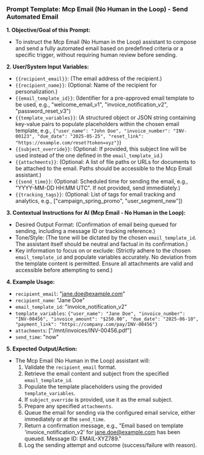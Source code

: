 ### Prompt Template: Mcp Email (No Human in the Loop) - Send Automated Email

**1. Objective/Goal of this Prompt:**
   - To instruct the Mcp Email (No Human in the Loop) assistant to compose and send a fully automated email based on predefined criteria or a specific trigger, without requiring human review before sending.

**2. User/System Input Variables:**
   - `{{recipient_email}}`: (The email address of the recipient.)
   - `{{recipient_name}}`: (Optional: Name of the recipient for personalization.)
   - `{{email_template_id}}`: (Identifier for a pre-approved email template to be used, e.g., "welcome_email_v1", "invoice_notification_v2", "password_reset_v3")
   - `{{template_variables}}`: (A structured object or JSON string containing key-value pairs to populate placeholders within the chosen email template, e.g., `{"user_name": "John Doe", "invoice_number": "INV-00123", "due_date": "2025-05-25", "reset_link": "https://example.com/reset?token=xyz"}`)
   - `{{subject_override}}`: (Optional: If provided, this subject line will be used instead of the one defined in the `email_template_id`.)
   - `{{attachments}}`: (Optional: A list of file paths or URLs for documents to be attached to the email. Paths should be accessible to the Mcp Email assistant.)
   - `{{send_time}}`: (Optional: Scheduled time for sending the email, e.g., "YYYY-MM-DD HH:MM UTC". If not provided, send immediately.)
   - `{{tracking_tags}}`: (Optional: List of tags for email tracking and analytics, e.g., ["campaign_spring_promo", "user_segment_new"])

**3. Contextual Instructions for AI (Mcp Email - No Human in the Loop):**
   - Desired Output Format: (Confirmation of email being queued for sending, including a message ID or tracking reference.)
   - Tone/Style: (The tone will be dictated by the chosen `email_template_id`. The assistant itself should be neutral and factual in its confirmation.)
   - Key information to focus on or exclude: (Strictly adhere to the chosen `email_template_id` and populate variables accurately. No deviation from the template content is permitted. Ensure all attachments are valid and accessible before attempting to send.)

**4. Example Usage:**
   - `recipient_email`: "jane.doe@example.com"
   - `recipient_name`: "Jane Doe"
   - `email_template_id`: "invoice_notification_v2"
   - `template_variables`: `{"user_name": "Jane Doe", "invoice_number": "INV-00456", "invoice_amount": "$250.00", "due_date": "2025-06-10", "payment_link": "https://company.com/pay/INV-00456"}`
   - `attachments`: ["/mnt/invoices/INV-00456.pdf"]
   - `send_time`: "now"

**5. Expected Output/Action:**
   - The Mcp Email (No Human in the Loop) assistant will:
     1. Validate the `recipient_email` format.
     2. Retrieve the email content and subject from the specified `email_template_id`.
     3. Populate the template placeholders using the provided `template_variables`.
     4. If `subject_override` is provided, use it as the email subject.
     5. Prepare any specified `attachments`.
     6. Queue the email for sending via the configured email service, either immediately or at the `send_time`.
     7. Return a confirmation message, e.g., "Email based on template 'invoice_notification_v2' for jane.doe@example.com has been queued. Message ID: EMAIL-XYZ789."
     8. Log the sending attempt and outcome (success/failure with reason).
